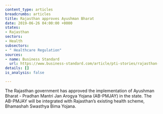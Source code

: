 ```yaml
---
content_type: articles
breadcrumbs: articles
title: Rajasthan approves Ayushman Bharat
date: 2019-06-26 04:00:00 +0000
states:
- Rajasthan
sectors:
- Health
subsectors:
- " Healthcare Regulation"
sources:
- name: Business Standard
  url: https://www.business-standard.com/article/pti-stories/rajasthan-to-implement-centre-s-flagship-health-scheme-119062200645_1.html
details: []
is_analysis: false

---
```

The Rajasthan government has approved the implementation of Ayushman Bharat - Pradhan Mantri Jan Arogya Yojana (AB-PMJAY) in the state. The AB-PMJAY will be integrated with Rajasthan’s existing health scheme, Bhamashah Swasthya Bima Yojana.